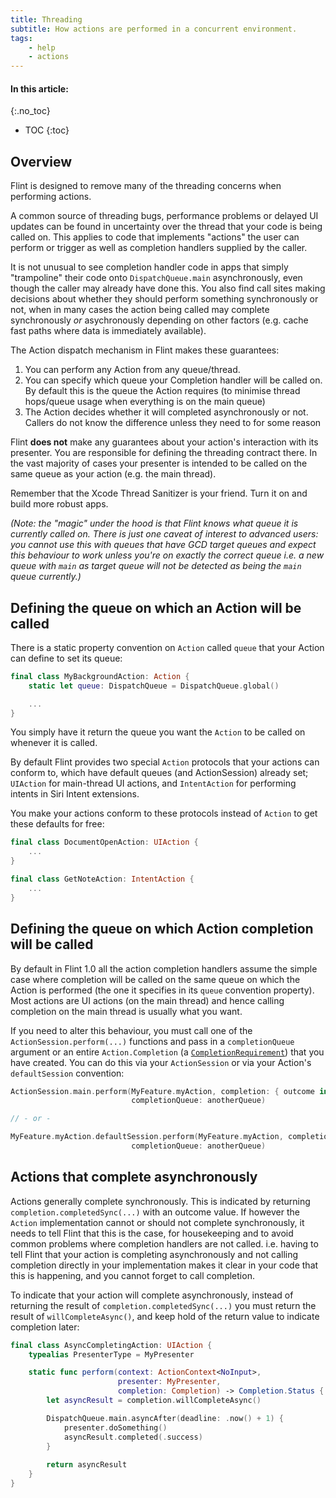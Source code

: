 ```yaml
---
title: Threading
subtitle: How actions are performed in a concurrent environment.
tags:
    - help
    - actions
---
```


#### In this article:
{:.no_toc}
* TOC
{:toc}

## Overview

Flint is designed to remove many of the threading concerns when performing actions.

A common source of threading bugs, performance problems or delayed UI updates can be found in uncertainty over the thread that your code is being called on. This applies to code that implements "actions" the user can perform or trigger as well as completion handlers supplied by the caller. 

It is not unusual to see completion handler code in apps that simply "trampoline" their code onto `DispatchQueue.main` asynchronously, even though the caller may already have done this. You also find call sites making decisions about whether they should perform something synchronously or not, when in many cases the action being called may complete synchronously *or* asychronously depending on other factors (e.g. cache fast paths where data is immediately available).

The Action dispatch mechanism in Flint makes these guarantees:

1. You can perform any Action from any queue/thread.
2. You can specify which queue your Completion handler will be called on. By default this is the queue the Action requires (to minimise thread hops/queue usage when everything is on the main queue)
3. The Action decides whether it will completed asynchronously or not. Callers do not know the difference unless they need to for some reason

Flint **does not** make any guarantees about your action's interaction with its presenter. You are responsible for defining the threading contract there. In the vast majority of cases your presenter is intended to be called on the same queue as your action (e.g. the main thread).

Remember that the Xcode Thread Sanitizer is your friend. Turn it on and build more robust apps.

_(Note: the "magic" under the hood is that Flint knows what queue it is currently called on. There is just one caveat of interest to advanced users: you cannot use this with queues that have GCD target queues and expect this behaviour to work unless you're on exactly the correct queue i.e. a new queue with `main` as target queue will not be detected as being the `main` queue currently.)_

## Defining the queue on which an Action will be called

There is a static property convention on `Action` called `queue` that your Action can define to set its queue:

```swift
final class MyBackgroundAction: Action {
    static let queue: DispatchQueue = DispatchQueue.global()

    ...
}
```

You simply have it return the queue you want the `Action` to be called on whenever it is called.

By default Flint provides two special `Action` protocols that your actions can conform to, which have default queues (and ActionSession) already set; `UIAction` for main-thread UI actions, and `IntentAction` for performing intents in Siri Intent extensions.

You make your actions conform to these protocols instead of `Action` to get these defaults for free:

```swift
final class DocumentOpenAction: UIAction {
    ...
}

final class GetNoteAction: IntentAction {
    ...
}
```

## Defining the queue on which Action completion will be called

By default in Flint 1.0 all the action completion handlers assume the simple case where completion will be called on the same queue on which the Action is performed (the one it specifies in its `queue` convention property). Most actions are UI actions (on the main thread) and hence calling completion on the main thread is usually what you want.

If you need to alter this behaviour, you must call one of the `ActionSession.perform(...)` functions and pass in a `completionQueue` argument or an entire `Action.Completion` (a [`CompletionRequirement`]()) that you have created. You can do this via your `ActionSession` or via your Action's `defaultSession` convention:

```swift
ActionSession.main.perform(MyFeature.myAction, completion: { outcome in  }, 
                           completionQueue: anotherQueue)

// - or -

MyFeature.myAction.defaultSession.perform(MyFeature.myAction, completion: { outcome in  }, 
                           completionQueue: anotherQueue)
```

## Actions that complete asynchronously

Actions generally complete synchronously. This is indicated by returning `completion.completedSync(...)` with an outcome value. If however the `Action` implementation cannot or should not complete synchronously, it needs to tell Flint that this is the case, for housekeeping and to avoid common problems where completion handlers are not called. i.e. having to tell Flint that your action is completing asynchronously and not calling completion directly in your implementation makes it clear in your code that this is happening, and you cannot forget to call completion.

To indicate that your action will complete asynchronously, instead of returning the result of `completion.completedSync(...)` you must return the result of `willCompleteAsync()`, and keep hold of the return value to indicate completion later:

```swift
final class AsyncCompletingAction: UIAction {
    typealias PresenterType = MyPresenter

    static func perform(context: ActionContext<NoInput>, 
                        presenter: MyPresenter, 
                        completion: Completion) -> Completion.Status {
        let asyncResult = completion.willCompleteAsync()

        DispatchQueue.main.asyncAfter(deadline: .now() + 1) {
            presenter.doSomething()
            asyncResult.completed(.success)
        }
        
        return asyncResult
    }
}
```


